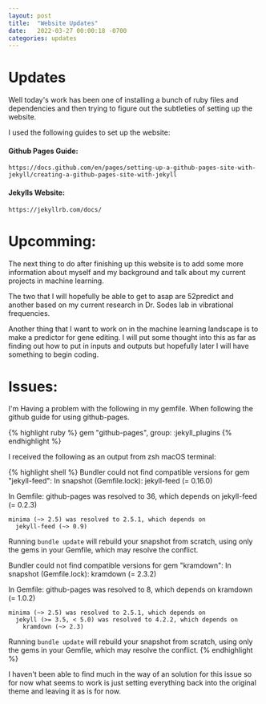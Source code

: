 ```yaml
---
layout: post
title:  "Website Updates"
date:   2022-03-27 00:00:18 -0700
categories: updates
---
```


# Updates
Well today's work has been one of installing a bunch of ruby files and dependencies and then trying to figure out the subtleties of setting up the website. 

I used the following guides to set up the website: 

#### Github Pages Guide: 

`https://docs.github.com/en/pages/setting-up-a-github-pages-site-with-jekyll/creating-a-github-pages-site-with-jekyll`

#### Jekylls Website: 

`https://jekyllrb.com/docs/`

# Upcomming:

The next thing to do after finishing up this website is to add some more information about myself and my background and talk about my current projects in machine learning. 

The two that I will hopefully be able to get to asap are 52predict and another based on my current research in Dr. Sodes lab in vibrational frequencies. 

Another thing that I want to work on in the machine learning landscape is to make a predictor for gene editing. I will put some thought into this as far as finding out how to put in inputs and outputs but hopefully later I will have something to begin coding. 

# Issues: 

I'm Having a problem with the following in my gemfile. When following the github guide for using github-pages. 

{% highlight ruby %}
gem "github-pages", group: :jekyll_plugins
{% endhighlight %}

I received the following as an output from zsh macOS terminal: 

{% highlight shell %}
Bundler could not find compatible versions for gem "jekyll-feed":
  In snapshot (Gemfile.lock):
    jekyll-feed (= 0.16.0)

  In Gemfile:
    github-pages was resolved to 36, which depends on
      jekyll-feed (= 0.2.3)

    minima (~> 2.5) was resolved to 2.5.1, which depends on
      jekyll-feed (~> 0.9)

Running `bundle update` will rebuild your snapshot from scratch, using only
the gems in your Gemfile, which may resolve the conflict.

Bundler could not find compatible versions for gem "kramdown":
  In snapshot (Gemfile.lock):
    kramdown (= 2.3.2)

  In Gemfile:
    github-pages was resolved to 8, which depends on
      kramdown (= 1.0.2)

    minima (~> 2.5) was resolved to 2.5.1, which depends on
      jekyll (>= 3.5, < 5.0) was resolved to 4.2.2, which depends on
        kramdown (~> 2.3)

Running `bundle update` will rebuild your snapshot from scratch, using only
the gems in your Gemfile, which may resolve the conflict.
{% endhighlight %}

I haven't been able to find much in the way of an solution for this issue so for now what seems to work is just setting everything back into the original theme and leaving it as is for now. 